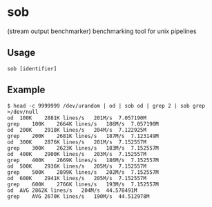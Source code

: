 sob
===

(stream output benchmarker)
benchmarking tool for unix pipelines

## Usage

	sob [identifier]

## Example

	$ head -c 9999999 /dev/urandom | od | sob od | grep 2 | sob grep >/dev/null
	od	100K	2881K lines/s	201M/s	7.057190M
	grep	100K	2664K lines/s	186M/s	7.057190M
	od	200K	2918K lines/s	204M/s	7.122925M
	grep	200K	2681K lines/s	187M/s	7.123149M
	od	300K	2876K lines/s	201M/s	7.152557M
	grep	300K	2623K lines/s	183M/s	7.152557M
	od	400K	2900K lines/s	203M/s	7.152557M
	grep	400K	2669K lines/s	186M/s	7.152557M
	od	500K	2936K lines/s	205M/s	7.152557M
	grep	500K	2899K lines/s	202M/s	7.152557M
	od	600K	2941K lines/s	205M/s	7.152557M
	grep	600K	2766K lines/s	193M/s	7.152557M
	od	AVG	2862K lines/s	204M/s	44.578491M
	grep	AVG	2670K lines/s	190M/s	44.512978M

